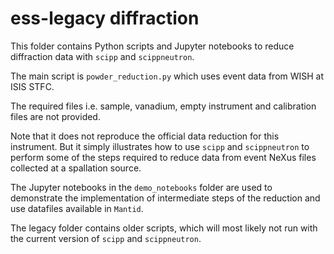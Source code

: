 # ess-legacy diffraction

This folder contains Python scripts and Jupyter notebooks to reduce diffraction 
data with `scipp` and `scippneutron`.

The main script is `powder_reduction.py` which uses event data from WISH at ISIS STFC.

The required files i.e. sample, vanadium, empty instrument and calibration files are not provided.

Note that it does not reproduce the official data reduction for this instrument. But it 
simply illustrates how to use `scipp` and `scippneutron` to perform some of the steps required
to reduce data from event NeXus files collected at a spallation source.

The Jupyter notebooks in the `demo_notebooks` folder are used to demonstrate the implementation 
of intermediate steps of the reduction and use datafiles available in `Mantid`.

The legacy folder contains older scripts, which will most likely not run with the current 
version of `scipp` and `scippneutron`.
